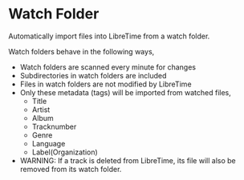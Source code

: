 # Watch Folder
Automatically import files into LibreTime from a watch folder.

Watch folders behave in the following ways,
- Watch folders are scanned every minute for changes
- Subdirectories in watch folders are included
- Files in watch folders are not modified by LibreTime
- Only these metadata (tags) will be imported from watched files,
  - Title
  - Artist
  - Album
  - Tracknumber
  - Genre
  - Language
  - Label(Organization)
- WARNING: If a track is deleted from LibreTime, its file will also be removed from its watch folder.
